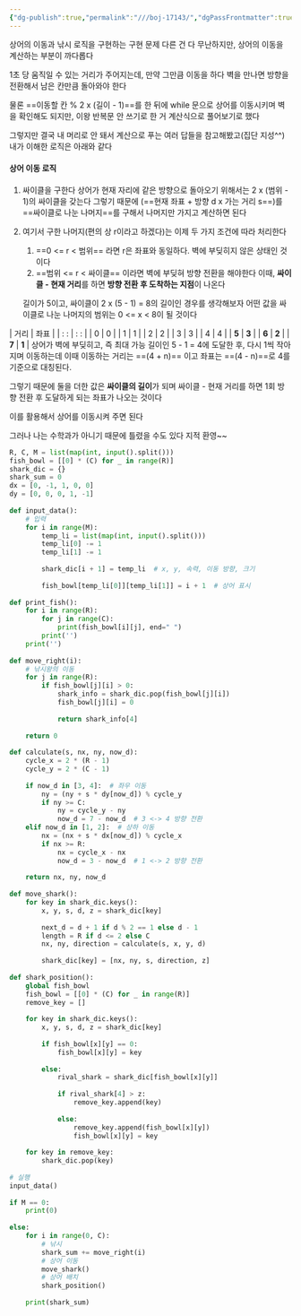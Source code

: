 ```yaml
---
{"dg-publish":true,"permalink":"///boj-17143/","dgPassFrontmatter":true}
---
```



상어의 이동과 낚시 로직을 구현하는 구현 문제
다른 건 다 무난하지만, 상어의 이동을 계산하는 부분이 까다롭다

1초 당 움직일 수 있는 거리가 주어지는데, 만약 그만큼 이동을 하다 벽을 만나면 방향을 전환해서 남은  칸만큼 돌아와야 한다

물론 ==이동할 칸 % 2 x (길이 - 1)==를 한 뒤에 while 문으로 상어를 이동시키며 벽을 확인해도 되지만,
이왕 반복문 안 쓰기로 한 거 계산식으로 풀어보기로 했다

그렇지만 결국 내 머리로 안 돼서 계산으로 푸는 여러 답들을 참고해봤고(집단 지성^^) 내가 이해한 로직은 아래와 같다

#### 상어 이동 로직

1. 싸이클을 구한다
   상어가 현재 자리에 같은 방향으로 돌아오기 위해서는 2 x (범위 - 1)의 싸이클을 갖는다
   그렇기 때문에 (==현재 좌표 + 방향 d x 가는 거리 s==)를 ==싸이클로 나눈 나머지==를 구해서 나머지만 가지고 계산하면 된다

2. 여기서 구한 나머지(편의 상 r이라고 하겠다)는 이제 두 가지 조건에 따라 처리한다
   
   1) ==0 <= r < 범위== 라면 r은 좌표와 동일하다. 벽에 부딪히지 않은 상태인 것이다
   2) ==범위 <= r < 싸이클== 이라면 벽에 부딪혀 방향 전환을 해야한다
   이때, **싸이클 - 현재 거리**를 하면 **방향 전환 후 도착하는 지점**이 나온다
   
   길이가 5이고, 싸이클이 2 x (5 - 1) = 8의 길이인 경우를 생각해보자
   어떤 값을 싸이클로 나눈 나머지의 범위는 0 <= x < 8이 될 것이다

|  거리   |  좌표   |
| :
: | :
: |
|   0   |   0   |
|   1   |   1   |
|   2   |   2   |
|   3   |   3   |
|   4   |   4   |
| **5** | **3** |
| **6** | **2** |
| **7** | **1** |
상어가 벽에 부딪히고, 즉 최대 가능 길이인 5 - 1 = 4에 도달한 후, 다시 1씩 작아지며 이동하는데
이때 이동하는 거리는 ==(4 + n)== 이고 좌표는 ==(4 - n)==로 4를 기준으로 대칭된다.

그렇기 때문에 둘을 더한 값은 **싸이클의 길이**가 되며
싸이클 - 현재 거리를 하면 1회 방향 전환 후 도달하게 되는 좌표가 나오는 것이다

이를 활용해서 상어를 이동시켜 주면 된다

그러나 나는 수학과가 아니기 때문에 틀렸을 수도 있다 지적 환영~~

```python
R, C, M = list(map(int, input().split()))  
fish_bowl = [[0] * (C) for _ in range(R)]  
shark_dic = {}  
shark_sum = 0  
dx = [0, -1, 1, 0, 0]  
dy = [0, 0, 0, 1, -1]  
  
def input_data():  
    # 입력  
    for i in range(M):  
        temp_li = list(map(int, input().split()))  
        temp_li[0] -= 1  
        temp_li[1] -= 1  
  
        shark_dic[i + 1] = temp_li  # x, y, 속력, 이동 방향, 크기  
  
        fish_bowl[temp_li[0]][temp_li[1]] = i + 1  # 상어 표시  
  
def print_fish():  
    for i in range(R):  
        for j in range(C):  
            print(fish_bowl[i][j], end=" ")  
        print('')  
    print('')  
  
def move_right(i):  
    # 낚시왕의 이동  
    for j in range(R):  
        if fish_bowl[j][i] > 0:  
            shark_info = shark_dic.pop(fish_bowl[j][i])  
            fish_bowl[j][i] = 0  
  
            return shark_info[4]  
  
    return 0  
  
def calculate(s, nx, ny, now_d):  
    cycle_x = 2 * (R - 1)  
    cycle_y = 2 * (C - 1)  
  
    if now_d in [3, 4]:  # 좌우 이동  
        ny = (ny + s * dy[now_d]) % cycle_y  
        if ny >= C:  
            ny = cycle_y - ny  
            now_d = 7 - now_d  # 3 <-> 4 방향 전환  
    elif now_d in [1, 2]:  # 상하 이동  
        nx = (nx + s * dx[now_d]) % cycle_x  
        if nx >= R:  
            nx = cycle_x - nx  
            now_d = 3 - now_d  # 1 <-> 2 방향 전환  
  
    return nx, ny, now_d  
  
def move_shark():  
    for key in shark_dic.keys():  
        x, y, s, d, z = shark_dic[key]  
  
        next_d = d + 1 if d % 2 == 1 else d - 1  
        length = R if d <= 2 else C  
        nx, ny, direction = calculate(s, x, y, d)  
  
        shark_dic[key] = [nx, ny, s, direction, z]  
  
def shark_position():  
    global fish_bowl  
    fish_bowl = [[0] * (C) for _ in range(R)]  
    remove_key = []  
  
    for key in shark_dic.keys():  
        x, y, s, d, z = shark_dic[key]  
  
        if fish_bowl[x][y] == 0:  
            fish_bowl[x][y] = key  
  
        else:  
            rival_shark = shark_dic[fish_bowl[x][y]]  
  
            if rival_shark[4] > z:  
                remove_key.append(key)  
  
            else:  
                remove_key.append(fish_bowl[x][y])  
                fish_bowl[x][y] = key  
  
    for key in remove_key:  
        shark_dic.pop(key)  
  
# 실행  
input_data()  
  
if M == 0:  
    print(0)  
  
else:  
    for i in range(0, C):  
        # 낚시  
        shark_sum += move_right(i)  
        # 상어 이동  
        move_shark()  
        # 상어 배치  
        shark_position()  
  
    print(shark_sum)
```